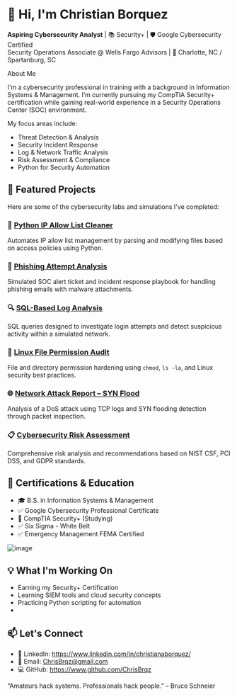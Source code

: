 # 👋 Hi, I'm Christian Borquez

**Aspiring Cybersecurity Analyst** | 📚 Security+ | 🛡️ Google Cybersecurity Certified  
Security Operations Associate @ Wells Fargo Advisors | 📍 Charlotte, NC / Spartanburg, SC  

About Me

I'm a cybersecurity professional in training with a background in Information Systems & Management. I’m currently pursuing my CompTIA Security+ certification while gaining real-world experience in a Security Operations Center (SOC) environment.

My focus areas include:

- Threat Detection & Analysis  
- Security Incident Response  
- Log & Network Traffic Analysis  
- Risk Assessment & Compliance  
- Python for Security Automation  


## 🚀 Featured Projects

Here are some of the cybersecurity labs and simulations I've completed:

### 🧾 [Python IP Allow List Cleaner](https://github.com/ChrisBrqz/Python-Security)  
Automates IP allow list management by parsing and modifying files based on access policies using Python.

### 📧 [Phishing Attempt Analysis](https://github.com/ChrisBrqz/Phishing-Attempt-Analysis)  
Simulated SOC alert ticket and incident response playbook for handling phishing emails with malware attachments.

### 🔍 [SQL-Based Log Analysis](https://github.com/ChrisBrqz/SQL-Security-Log-Analysis)  
SQL queries designed to investigate login attempts and detect suspicious activity within a simulated network.

### 🔐 [Linux File Permission Audit](https://github.com/ChrisBrqz/Linux-File-Permissions-Project)  
File and directory permission hardening using `chmod`, `ls -la`, and Linux security best practices.

### 🌐 [Network Attack Report – SYN Flood](https://github.com/ChrisBrqz/Network-Attack-Report)  
Analysis of a DoS attack using TCP logs and SYN flooding detection through packet inspection.

### 📋 [Cybersecurity Risk Assessment](https://github.com/ChrisBrqz/Cybersecurity-Risk-Assessment)  
Comprehensive risk analysis and recommendations based on NIST CSF, PCI DSS, and GDPR standards.



## 📜 Certifications & Education

- 🎓 B.S. in Information Systems & Management  
- ✅ Google Cybersecurity Professional Certificate  
- 🧠 CompTIA Security+ (Studying)
- ✅ Six Sigma - White Belt
- ✅ Emergency Management FEMA Certified

![image](https://github.com/user-attachments/assets/a4370365-a341-4689-9820-084703f7ce8a)

## 💡 What I'm Working On

- Earning my Security+ Certification  
- Learning SIEM tools and cloud security concepts  
- Practicing Python scripting for automation
- 
## 📫 Let's Connect

- 🔗 LinkedIn: https://www.linkedin.com/in/christianaborquez/
- 📧 Email: ChrisBrqz@gmail.com
- 💻 GitHub: https://www.github.com/ChrisBrqz


 “Amateurs hack systems. Professionals hack people.” – Bruce Schneier
